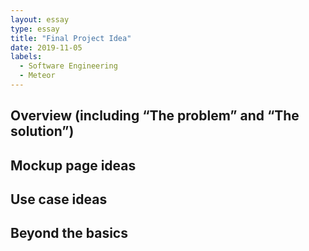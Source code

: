 ```yaml
---
layout: essay
type: essay
title: "Final Project Idea"
date: 2019-11-05
labels:
  - Software Engineering
  - Meteor
---
```


## Overview (including “The problem” and “The solution”)
## Mockup page ideas
## Use case ideas
## Beyond the basics
